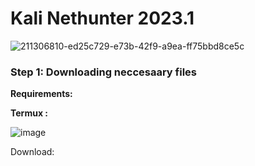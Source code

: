 # Kali Nethunter 2023.1



![211306810-ed25c729-e73b-42f9-a9ea-ff75bbd8ce5c](https://user-images.githubusercontent.com/120317751/235743861-757fda88-513a-4bf6-81db-52492489a002.png)


<b><h3>Step 1: Downloading neccesaary files</b></h3>

<b>Requirements:</b>

<B> Termux : </b>

![image](https://user-images.githubusercontent.com/120317751/236640185-ca88a8b7-2bd9-483d-ac0a-4a50f9b0f917.png)

Download: 


